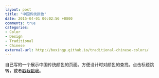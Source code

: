 ```yaml
---
layout: post
title: "中国传统颜色"
date: 2015-04-01 00:02:56 +0800
comments: true
categories:
- Color
- Design
- Traditional
- Chinese
external-url: http://boxingp.github.io/traditional-chinese-colors/
---
```


自己写的一个展示中国传统颜色的页面。方便设计时对颜色的查找。点击标题跳转，或者[戳我戳我](http://boxingp.github.io/traditional-chinese-colors/)。
